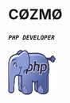 # CØZMØ
<h4><i><code>PHP DEVELOPER</code></i></h4>

<img src="https://raw.githubusercontent.com/Cozmo007/Cozmo007/main/9ACECF25-F5D0-4E46-AC7E-2F4466AD01CE.webp" width="95" height="90">

